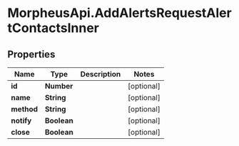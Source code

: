 # MorpheusApi.AddAlertsRequestAlertContactsInner

## Properties

Name | Type | Description | Notes
------------ | ------------- | ------------- | -------------
**id** | **Number** |  | [optional] 
**name** | **String** |  | [optional] 
**method** | **String** |  | [optional] 
**notify** | **Boolean** |  | [optional] 
**close** | **Boolean** |  | [optional] 


